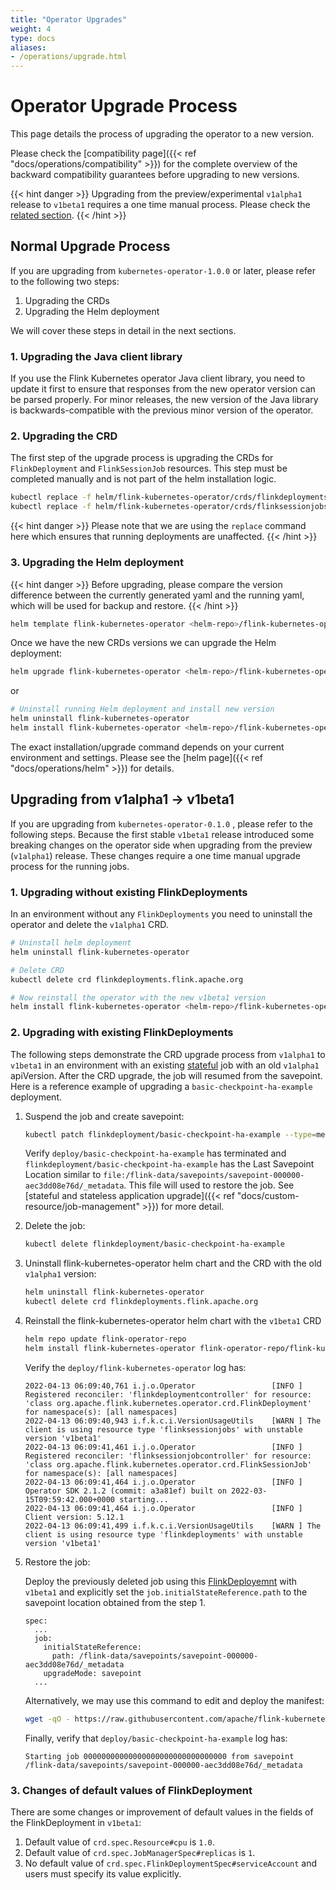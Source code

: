 ```yaml
---
title: "Operator Upgrades"
weight: 4
type: docs
aliases:
- /operations/upgrade.html
---
```

<!--
Licensed to the Apache Software Foundation (ASF) under one
or more contributor license agreements.  See the NOTICE file
distributed with this work for additional information
regarding copyright ownership.  The ASF licenses this file
to you under the Apache License, Version 2.0 (the
"License"); you may not use this file except in compliance
with the License.  You may obtain a copy of the License at

  http://www.apache.org/licenses/LICENSE-2.0

Unless required by applicable law or agreed to in writing,
software distributed under the License is distributed on an
"AS IS" BASIS, WITHOUT WARRANTIES OR CONDITIONS OF ANY
KIND, either express or implied.  See the License for the
specific language governing permissions and limitations
under the License.
-->

# Operator Upgrade Process

This page details the process of upgrading the operator to a new version.

Please check the [compatibility page]({{< ref "docs/operations/compatibility" >}}) for the complete overview of the backward compatibility guarantees before upgrading to new versions.

{{< hint danger >}}
Upgrading from the preview/experimental `v1alpha1` release to `v1beta1` requires a one time manual process.
Please check the [related section](#upgrading-from-v1alpha1---v1beta1).
{{< /hint >}}

## Normal Upgrade Process

If you are upgrading from `kubernetes-operator-1.0.0` or later, please refer to the following two steps:
1. Upgrading the CRDs
2. Upgrading the Helm deployment

We will cover these steps in detail in the next sections.

### 1. Upgrading the Java client library

If you use the Flink Kubernetes operator Java client library, you need to update it first to ensure that responses from
the new operator version can be parsed properly. For minor releases, the new version of the Java library is
backwards-compatible with the previous minor version of the operator.

### 2. Upgrading the CRD

The first step of the upgrade process is upgrading the CRDs for `FlinkDeployment` and `FlinkSessionJob` resources.
This step must be completed manually and is not part of the helm installation logic.

```sh
kubectl replace -f helm/flink-kubernetes-operator/crds/flinkdeployments.flink.apache.org-v1.yml
kubectl replace -f helm/flink-kubernetes-operator/crds/flinksessionjobs.flink.apache.org-v1.yml
```

{{< hint danger >}}
Please note that we are using the `replace` command here which ensures that running deployments are unaffected.
{{< /hint >}}

### 3. Upgrading the Helm deployment

{{< hint danger >}}
Before upgrading, please compare the version difference between the currently generated yaml and the running yaml, which will be used for backup and restore.
{{< /hint >}}


```sh
helm template flink-kubernetes-operator <helm-repo>/flink-kubernetes-operator  <custom settings> | kubectl diff -f -
```


Once we have the new CRDs versions we can upgrade the Helm deployment:


```sh
helm upgrade flink-kubernetes-operator <helm-repo>/flink-kubernetes-operator <custom settings>
```

or

```sh
# Uninstall running Helm deployment and install new version
helm uninstall flink-kubernetes-operator
helm install flink-kubernetes-operator <helm-repo>/flink-kubernetes-operator <custom settings>
```

The exact installation/upgrade command depends on your current environment and settings. Please see the [helm page]({{< ref "docs/operations/helm" >}}) for details.

## Upgrading from v1alpha1 -> v1beta1

If you are upgrading from `kubernetes-operator-0.1.0` , please refer to the following steps. Because the first stable `v1beta1` release introduced some breaking changes on the operator side when upgrading from the preview (`v1alpha1`) release.
These changes require a one time manual upgrade process for the running jobs.

### 1. Upgrading without existing FlinkDeployments

In an environment without any `FlinkDeployments` you need to uninstall the operator and delete the `v1alpha1` CRD.

```sh
# Uninstall helm deployment
helm uninstall flink-kubernetes-operator

# Delete CRD
kubectl delete crd flinkdeployments.flink.apache.org

# Now reinstall the operator with the new v1beta1 version
helm install flink-kubernetes-operator <helm-repo>/flink-kubernetes-operator <custom settings>
```

### 2. Upgrading with existing FlinkDeployments

The following steps demonstrate the CRD upgrade process from `v1alpha1` to `v1beta1` in an environment with an existing [stateful](https://github.com/apache/flink-kubernetes-operator/blob/main/examples/basic-checkpoint-ha.yaml) job with an old `v1alpha1` apiVersion. After the CRD upgrade, the job will resumed from the savepoint.
Here is a reference example of upgrading a `basic-checkpoint-ha-example` deployment.
1. Suspend the job and create savepoint:
    ```sh
    kubectl patch flinkdeployment/basic-checkpoint-ha-example --type=merge -p '{"spec": {"job": {"state": "suspended", "upgradeMode": "savepoint"}}}'
    ```
    Verify `deploy/basic-checkpoint-ha-example` has terminated and `flinkdeployment/basic-checkpoint-ha-example` has the Last Savepoint Location similar to `file:/flink-data/savepoints/savepoint-000000-aec3dd08e76d/_metadata`. This file will used to restore the job. See [stateful and stateless application upgrade]({{< ref "docs/custom-resource/job-management" >}})  for more detail.

2. Delete the job:
   ```sh
   kubectl delete flinkdeployment/basic-checkpoint-ha-example
   ```

3. Uninstall flink-kubernetes-operator helm chart and the CRD with the old `v1alpha1` version:
    ```sh
    helm uninstall flink-kubernetes-operator
    kubectl delete crd flinkdeployments.flink.apache.org
    ```
4. Reinstall the flink-kubernetes-operator helm chart with the `v1beta1` CRD
    ```sh
    helm repo update flink-operator-repo
    helm install flink-kubernetes-operator flink-operator-repo/flink-kubernetes-operator
    ```
    Verify the `deploy/flink-kubernetes-operator` log has:
    ```
    2022-04-13 06:09:40,761 i.j.o.Operator                 [INFO ] Registered reconciler: 'flinkdeploymentcontroller' for resource: 'class org.apache.flink.kubernetes.operator.crd.FlinkDeployment' for namespace(s): [all namespaces]
    2022-04-13 06:09:40,943 i.f.k.c.i.VersionUsageUtils    [WARN ] The client is using resource type 'flinksessionjobs' with unstable version 'v1beta1'
    2022-04-13 06:09:41,461 i.j.o.Operator                 [INFO ] Registered reconciler: 'flinksessionjobcontroller' for resource: 'class org.apache.flink.kubernetes.operator.crd.FlinkSessionJob' for namespace(s): [all namespaces]
    2022-04-13 06:09:41,464 i.j.o.Operator                 [INFO ] Operator SDK 2.1.2 (commit: a3a81ef) built on 2022-03-15T09:59:42.000+0000 starting...
    2022-04-13 06:09:41,464 i.j.o.Operator                 [INFO ] Client version: 5.12.1
    2022-04-13 06:09:41,499 i.f.k.c.i.VersionUsageUtils    [WARN ] The client is using resource type 'flinkdeployments' with unstable version 'v1beta1'
    ```
5. Restore the job:

   Deploy the previously deleted job using this [FlinkDeployemnt](https://raw.githubusercontent.com/apache/flink-kubernetes-operator/main/examples/basic-checkpoint-ha.yaml) with `v1beta1` and explicitly set the `job.initialStateReference.path` to the savepoint location obtained from the step 1.

    ```
    spec:
      ...
      job:
        initialStateReference: 
          path: /flink-data/savepoints/savepoint-000000-aec3dd08e76d/_metadata
        upgradeMode: savepoint
      ...
    ```
    Alternatively, we may use this command to edit and deploy the manifest:
    ```sh
    wget -qO - https://raw.githubusercontent.com/apache/flink-kubernetes-operator/main/examples/basic-checkpoint-ha.yaml| yq w - "spec.job.initialStateReference.path" "/flink-data/savepoints/savepoint-000000-aec3dd08e76d/_metadata"| kubectl apply -f -
    ```
   Finally, verify that `deploy/basic-checkpoint-ha-example` log has:
    ```
    Starting job 00000000000000000000000000000000 from savepoint /flink-data/savepoints/savepoint-000000-aec3dd08e76d/_metadata
    ```

### 3. Changes of default values of FlinkDeployment
There are some changes or improvement of default values in the fields of the FlinkDeployment in `v1beta1`:
1. Default value of `crd.spec.Resource#cpu` is `1.0`.
2. Default value of `crd.spec.JobManagerSpec#replicas` is `1`.
3. No default value of `crd.spec.FlinkDeploymentSpec#serviceAccount` and users must specify its value explicitly.
